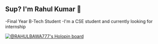 ## Sup?    I'm Rahul Kumar  👋
-Final Year B-Tech Student
-I'm a CSE student and currently looking for internship
<!--
**RAHULBAWA777/RAHULBAWA777** is a ✨ _special_ ✨ repository because its `README.md` (this file) appears on your GitHub profile.

Here are some ideas to get you started:

- 🔭 I’m currently working on ...
- 🌱 I’m currently learning ...
- 👯 I’m looking to collaborate on ...
- 🤔 I’m looking for help with ...
- 💬 Ask me about ...
- 📫 How to reach me: ...
- 😄 Pronouns: ...
- ⚡ Fun fact: ...
-->


[![@RAHULBAWA777's Holopin board](https://holopin.io/api/user/board?user=RAHULBAWA777)](https://holopin.io/@RAHULBAWA777)
